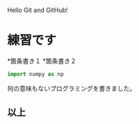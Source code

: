 Hello Git and GitHub!

# 練習です

*箇条書き１
*箇条書き２

```python
import numpy as np
```

何の意味もないプログラミングを書きました。

## 以上
